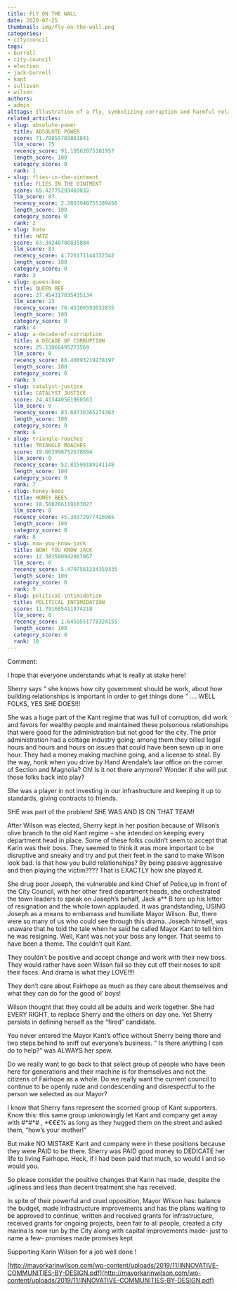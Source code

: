 ```yaml
---
title: FLY ON THE WALL
date: 2020-07-25
thumbnail: img/fly-on-the-wall.png
categories:
- citycouncil
tags:
- burrell
- city-council
- election
- jack-burrell
- kant
- sullivan
- wilson
authors:
- admin
alttags: Illustration of a fly, symbolizing corruption and harmful relationships within city government
related_articles:
- slug: absolute-power
  title: ABSOLUTE POWER
  score: 71.70855703861841
  llm_score: 75
  recency_score: 91.10562075101957
  length_score: 100
  category_score: 0
  rank: 1
- slug: flies-in-the-ointment
  title: FLIES IN THE OINTMENT
  score: 65.42775293469832
  llm_score: 87
  recency_score: 2.2803940755389456
  length_score: 100
  category_score: 0
  rank: 2
- slug: hate
  title: HATE
  score: 63.34248786835884
  llm_score: 83
  recency_score: 4.726171144332342
  length_score: 100
  category_score: 0
  rank: 3
- slug: queen-bee
  title: QUEEN BEE
  score: 37.454317835435134
  llm_score: 23
  recency_score: 76.45306593032835
  length_score: 100
  category_score: 0
  rank: 4
- slug: a-decade-of-corruption
  title: A DECADE OF CORRUPTION
  score: 25.13860495273569
  llm_score: 0
  recency_score: 88.40093219278197
  length_score: 100
  category_score: 0
  rank: 5
- slug: catalyst-justice
  title: CATALYST JUSTICE
  score: 24.413440561960563
  llm_score: 0
  recency_score: 83.68736365274363
  length_score: 100
  category_score: 0
  rank: 6
- slug: triangle-roaches
  title: TRIANGLE ROACHES
  score: 19.663998752678694
  llm_score: 0
  recency_score: 52.81599189241148
  length_score: 100
  category_score: 0
  rank: 7
- slug: honey-bees
  title: HONEY BEES
  score: 18.508266119103027
  llm_score: 0
  recency_score: 45.30372977416965
  length_score: 100
  category_score: 0
  rank: 8
- slug: now-you-know-jack
  title: NOW! YOU KNOW JACK
  score: 12.381500942067067
  llm_score: 0
  recency_score: 5.4797561234359335
  length_score: 100
  category_score: 0
  rank: 9
- slug: political-intimidation
  title: POLITICAL INTIMIDATION
  score: 11.791685411974218
  llm_score: 0
  recency_score: 1.6459551778324155
  length_score: 100
  category_score: 0
  rank: 10
---
```

Comment:

I hope that everyone understands what is really at stake here!

Sherry says “ she knows how city government should be work, about how building relationships is important in order to get things done “ …. WELL FOLKS, YES SHE DOES!!!

She was a huge part of the Kant regime that was full of corruption, did work and favors for wealthy people and maintained these poisonous relationships that were good for the administration but not good for the city. The prior administration had a cottage industry going; among them they billed legal hours and hours and hours on issues that could have been sewn up in one hour. They had a money making machine going, and a license to steal. By the way, honk when you drive by Hand Arendale’s law office on the corner of Section and Magnolia? Oh! Is it not there anymore? Wonder if she will put those folks back into play?

She was a player in not investing in our infrastructure and keeping it up to standards, giving contracts to friends.

SHE was part of the problem! SHE WAS AND IS ON THAT TEAM!

After Wilson was elected, Sherry kept in her position because of Wilson’s olive branch to the old Kant regime – she intended on keeping every department head in place. Some of these folks couldn’t seem to accept that Karin was their boss. They seemed to think it was more important to be disruptive and sneaky and try and put their feet in the sand to make Wilson look bad. Is that how you build relationships? By being passive aggressive and then playing the victim???? That is EXACTLY how she played it.

She drug poor Joseph, the vulnerable and kind Chief of Police,up in front of the City Council, with her other fired department heads, she orchestrated the town leaders to speak on Joseph’s behalf, Jack a\*\* B tore up his letter of resignation and the whole town applauded. It was grandstanding, USING Joseph as a means to embarrass and humiliate Mayor Wilson. But, there were so many of us who could see through this drama. Joseph himself, was unaware that he told the tale when he said he called Mayor Kant to tell him he was resigning. Well, Kant was not your boss any longer. That seems to have been a theme. The couldn’t quit Kant.

They couldn’t be positive and accept change and work with their new boss. They would rather have seen Wilson fail so they cut off their noses to spit their faces. And drama is what they LOVE!!!!

They don’t care about Fairhope as much as they care about themselves and what they can do for the good ol’ boys!

Wilson thought that they could all be adults and work together. She had EVERY RIGHT, to replace Sherry and the others on day one. Yet Sherry persists in defining herself as the “fired” candidate.

You never entered the Mayor Kant’s office without Sherry being there and two steps behind to sniff out everyone’s business. “ Is there anything I can do to help?” was ALWAYS her spew.

Do we really want to go back to that select group of people who have been here for generations and their machine is for themselves and not the citizens of Fairhope as a whole. Do we really want the current council to continue to be openly rude and condescending and disrespectful to the person we selected as our Mayor?

I know that Sherry fans represent the scorned group of Kant supporters. Know this: this same group unknowingly let Kant and company get away with #\*#\*# , \*€€£% as long as they hugged them on the street and asked them, “how’s your mother!”

But make NO MISTAKE Kant and company were in these positions because they were PAID to be there. Sherry was PAID good money to DEDICATE her life to living Fairhope. Heck, if I had been paid that much, so would I and so would you.

So please consider the positive changes that Karin has made, despite the ugliness and less than decent treatment she has received.

In spite of their powerful and cruel opposition, Mayor Wilson has: balance the budget, made infrastructure improvements and has the plans waiting to be approved to continue, written and received grants for infrastructure, received grants for ongoing projects, been fair to all people, created a city marina is now run by the City along with capital improvements made- just to name a few- promises made promises kept

Supporting Karin Wilson for a job well done !

[http://mayorkarinwilson.com/wp-content/uploads/2019/11/INNOVATIVE-COMMUNITIES-BY-DESIGN.pdf](http://mayorkarinwilson.com/wp-content/uploads/2019/11/INNOVATIVE-COMMUNITIES-BY-DESIGN.pdf)

